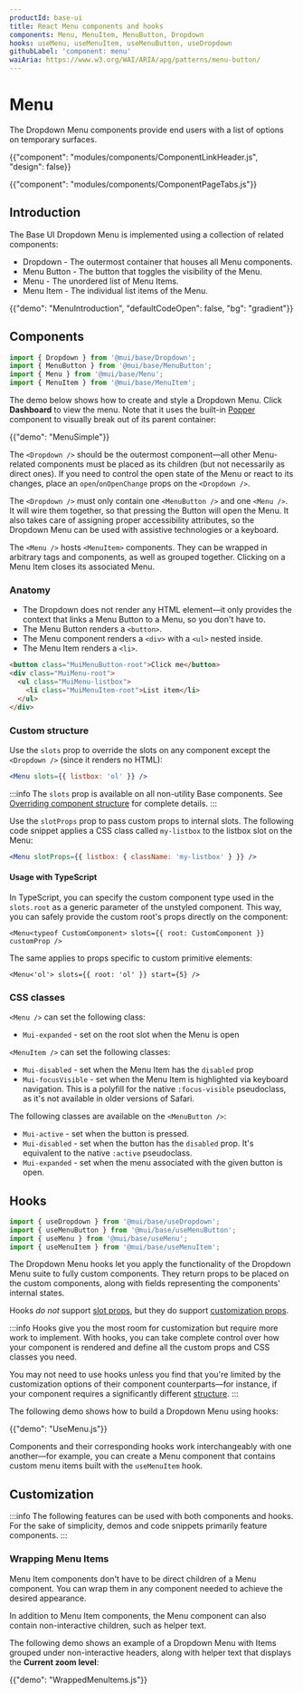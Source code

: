 ```yaml
---
productId: base-ui
title: React Menu components and hooks
components: Menu, MenuItem, MenuButton, Dropdown
hooks: useMenu, useMenuItem, useMenuButton, useDropdown
githubLabel: 'component: menu'
waiAria: https://www.w3.org/WAI/ARIA/apg/patterns/menu-button/
---
```


# Menu

<p class="description">The Dropdown Menu components provide end users with a list of options on temporary surfaces.</p>

{{"component": "modules/components/ComponentLinkHeader.js", "design": false}}

{{"component": "modules/components/ComponentPageTabs.js"}}

## Introduction

The Base UI Dropdown Menu is implemented using a collection of related components:

- Dropdown - The outermost container that houses all Menu components.
- Menu Button - The button that toggles the visibility of the Menu.
- Menu - The unordered list of Menu Items.
- Menu Item - The individual list items of the Menu.

{{"demo": "MenuIntroduction", "defaultCodeOpen": false, "bg": "gradient"}}

## Components

```jsx
import { Dropdown } from '@mui/base/Dropdown';
import { MenuButton } from '@mui/base/MenuButton';
import { Menu } from '@mui/base/Menu';
import { MenuItem } from '@mui/base/MenuItem';
```

The demo below shows how to create and style a Dropdown Menu.
Click **Dashboard** to view the menu.
Note that it uses the built-in [Popper](/base-ui/react-popper/) component to visually break out of its parent container:

{{"demo": "MenuSimple"}}

The `<Dropdown />` should be the outermost component—all other Menu-related components must be placed as its children (but not necessarily as direct ones).
If you need to control the open state of the Menu or react to its changes, place an `open`/`onOpenChange` props on the `<Dropdown />`.

The `<Dropdown />` must only contain one `<MenuButton />` and one `<Menu />`.
It will wire them together, so that pressing the Button will open the Menu.
It also takes care of assigning proper accessibility attributes, so the Dropdown Menu can be used with assistive technologies or a keyboard.

The `<Menu />` hosts `<MenuItem>` components.
They can be wrapped in arbitrary tags and components, as well as grouped together.
Clicking on a Menu Item closes its associated Menu.

### Anatomy

- The Dropdown does not render any HTML element—it only provides the context that links a Menu Button to a Menu, so you don't have to.
- The Menu Button renders a `<button>`.
- The Menu component renders a `<div>` with a `<ul>` nested inside.
- The Menu Item renders a `<li>`.

```html
<button class="MuiMenuButton-root">Click me</button>
<div class="MuiMenu-root">
  <ul class="MuiMenu-listbox">
    <li class="MuiMenuItem-root">List item</li>
  </ul>
</div>
```

### Custom structure

Use the `slots` prop to override the slots on any component except the `<Dropdown />` (since it renders no HTML):

```jsx
<Menu slots={{ listbox: 'ol' }} />
```

:::info
The `slots` prop is available on all non-utility Base components.
See [Overriding component structure](/base-ui/guides/overriding-component-structure/) for complete details.
:::

Use the `slotProps` prop to pass custom props to internal slots.
The following code snippet applies a CSS class called `my-listbox` to the listbox slot on the Menu:

```jsx
<Menu slotProps={{ listbox: { className: 'my-listbox' } }} />
```

#### Usage with TypeScript

In TypeScript, you can specify the custom component type used in the `slots.root` as a generic parameter of the unstyled component.
This way, you can safely provide the custom root's props directly on the component:

```tsx
<Menu<typeof CustomComponent> slots={{ root: CustomComponent }} customProp />
```

The same applies to props specific to custom primitive elements:

```tsx
<Menu<'ol'> slots={{ root: 'ol' }} start={5} />
```

### CSS classes

`<Menu />` can set the following class:

- `Mui-expanded` - set on the root slot when the Menu is open

`<MenuItem />` can set the following classes:

- `Mui-disabled` - set when the Menu Item has the `disabled` prop
- `Mui-focusVisible` - set when the Menu Item is highlighted via keyboard navigation.
  This is a polyfill for the native `:focus-visible` pseudoclass, as it's not available in older versions of Safari.

The following classes are available on the `<MenuButton />`:

- `Mui-active` - set when the button is pressed.
- `Mui-disabled` - set when the button has the `disabled` prop.
  It's equivalent to the native `:active` pseudoclass.
- `Mui-expanded` - set when the menu associated with the given button is open.

## Hooks

```jsx
import { useDropdown } from '@mui/base/useDropdown';
import { useMenuButton } from '@mui/base/useMenuButton';
import { useMenu } from '@mui/base/useMenu';
import { useMenuItem } from '@mui/base/useMenuItem';
```

The Dropdown Menu hooks let you apply the functionality of the Dropdown Menu suite to fully custom components.
They return props to be placed on the custom components, along with fields representing the components' internal states.

Hooks _do not_ support [slot props](#custom-structure), but they do support [customization props](#customization).

:::info
Hooks give you the most room for customization but require more work to implement.
With hooks, you can take complete control over how your component is rendered and define all the custom props and CSS classes you need.

You may not need to use hooks unless you find that you're limited by the customization options of their component counterparts—for instance, if your component requires a significantly different [structure](#anatomy).
:::

The following demo shows how to build a Dropdown Menu using hooks:

{{"demo": "UseMenu.js"}}

Components and their corresponding hooks work interchangeably with one another—for example, you can create a Menu component that contains custom menu items built with the `useMenuItem` hook.

## Customization

:::info
The following features can be used with both components and hooks.
For the sake of simplicity, demos and code snippets primarily feature components.
:::

### Wrapping Menu Items

Menu Item components don't have to be direct children of a Menu component.
You can wrap them in any component needed to achieve the desired appearance.

In addition to Menu Item components, the Menu component can also contain non-interactive children, such as helper text.

The following demo shows an example of a Dropdown Menu with Items grouped under non-interactive headers, along with helper text that displays the **Current zoom level**:

{{"demo": "WrappedMenuItems.js"}}
